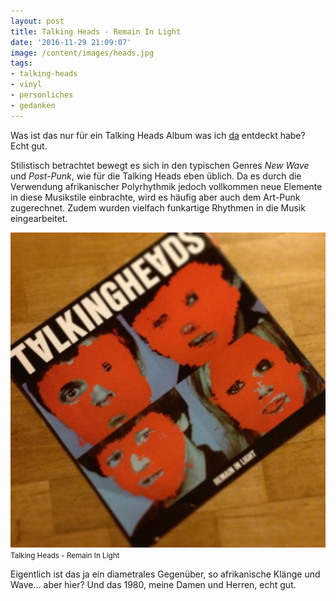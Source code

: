 ```yaml
---
layout: post
title: Talking Heads - Remain In Light
date: '2016-11-29 21:09:07'
image: /content/images/heads.jpg
tags:
- talking-heads
- vinyl
- personliches
- gedanken
---
```


Was ist das nur für ein Talking Heads Album was ich [da](/2016/11/27/was-gibt-es-besseres/) entdeckt habe? Echt gut.

Stilistisch betrachtet bewegt es sich in den typischen Genres *New Wave* und *Post-Punk*, wie für die Talking Heads eben üblich. Da es durch die Verwendung afrikanischer Polyrhythmik jedoch vollkommen neue Elemente in diese Musikstile einbrachte, wird es häufig aber auch dem Art-Punk zugerechnet. Zudem wurden vielfach funkartige Rhythmen in die Musik eingearbeitet.

![Talking Heads - Remain In Light](/content/images/2016/11/15056652_1096772417105552_47767685668274176_n.jpg)
<small>Talking Heads - Remain In Light</small>

Eigentlich ist das ja ein diametrales Gegenüber, so afrikanische Klänge und Wave… aber hier? Und das 1980, meine Damen und Herren, echt gut.
